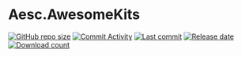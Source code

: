# Aesc.AwesomeKits
[![GitHub repo size](https://img.shields.io/github/repo-size/awesomehhhhh/Aesc.AwesomeKits)](https://github.com/awesomehhhhh/Aesc.AwesomeKits)
[![Commit Activity](https://img.shields.io/github/commit-activity/m/awesomehhhhh/Aesc.AwesomeUpdater)]()
[![Last commit](https://img.shields.io/github/last-commit/awesomehhhhh/Aesc.AwesomeUpdater)]()
[![Release date](https://img.shields.io/github/release-date-pre/awesomehhhhh/Aesc.AwesomeUpdater)]()
[![Download count](https://img.shields.io/github/downloads/awesomehhhhh/Aesc.AwesomeUpdater/total)]()
